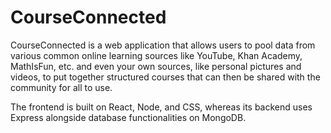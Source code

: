 # CourseConnected

CourseConnected is a web application that allows users to pool data from various common online learning sources like YouTube, Khan Academy, MathIsFun, etc. and even your own sources, like personal pictures and videos, to put together structured courses that can then be shared with the community for all to use. 

The frontend is built on React, Node, and CSS, whereas its backend uses Express alongside database functionalities on MongoDB.
